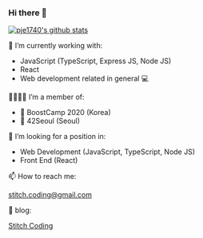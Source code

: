 ### Hi there 👋

[![pje1740's github stats](https://github-readme-stats.vercel.app/api?username=pje1740)](https://github.com/anuraghazra/github-readme-stats)

🌱 I’m currently working with:
- JavaScript (TypeScript, Express JS, Node JS)
- React
- Web development related in general 💻

👨‍👩‍👦‍👦 I’m a member of:
- 🤟 BoostCamp 2020 (Korea)
- 🤟 42Seoul (Seoul)

🤔 I’m looking for a position in:
- Web Development (JavaScript, TypeScript, Node JS)
- Front End (React)

📫 How to reach me:

stitch.coding@gmail.com

📝 blog:

[Stitch Coding](https://stitchcoding.tistory.com/)
